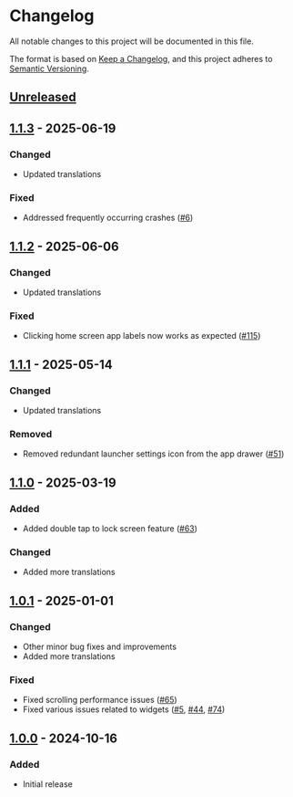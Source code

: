 # Changelog

All notable changes to this project will be documented in this file.

The format is based on [Keep a Changelog](https://keepachangelog.com/en/1.1.0/),
and this project adheres to [Semantic Versioning](https://semver.org/spec/v2.0.0.html).

## [Unreleased]

## [1.1.3] - 2025-06-19

### Changed

- Updated translations

### Fixed

- Addressed frequently occurring crashes ([#6])

## [1.1.2] - 2025-06-06

### Changed

- Updated translations

### Fixed

- Clicking home screen app labels now works as expected ([#115]) 

## [1.1.1] - 2025-05-14

### Changed

- Updated translations

### Removed

- Removed redundant launcher settings icon from the app drawer ([#51])

## [1.1.0] - 2025-03-19

### Added

- Added double tap to lock screen feature ([#63])

### Changed

- Added more translations

## [1.0.1] - 2025-01-01

### Changed

- Other minor bug fixes and improvements
- Added more translations

### Fixed

- Fixed scrolling performance issues ([#65])
- Fixed various issues related to widgets ([#5], [#44], [#74])

## [1.0.0] - 2024-10-16

### Added

- Initial release

[Unreleased]: https://github.com/FossifyOrg/Launcher/compare/1.1.3...HEAD
[1.1.3]: https://github.com/FossifyOrg/Launcher/compare/1.1.2...1.1.3
[1.1.2]: https://github.com/FossifyOrg/Launcher/compare/1.1.1...1.1.2
[1.1.1]: https://github.com/FossifyOrg/Launcher/compare/1.1.0...1.1.1
[1.1.0]: https://github.com/FossifyOrg/Launcher/compare/1.0.1...1.1.0
[1.0.1]: https://github.com/FossifyOrg/Launcher/compare/1.0.0...1.0.1
[1.0.0]: https://github.com/FossifyOrg/Launcher/releases/tag/1.0.0

[#5]: https://github.com/FossifyOrg/Launcher/issues/5
[#6]: https://github.com/FossifyOrg/Launcher/issues/6
[#44]: https://github.com/FossifyOrg/Launcher/issues/44
[#51]: https://github.com/FossifyOrg/Launcher/issues/51
[#63]: https://github.com/FossifyOrg/Launcher/issues/63
[#65]: https://github.com/FossifyOrg/Launcher/issues/65
[#74]: https://github.com/FossifyOrg/Launcher/issues/74
[#115]: https://github.com/FossifyOrg/Launcher/issues/115
